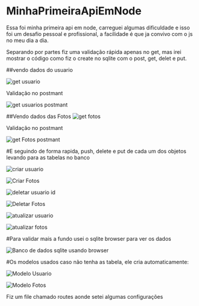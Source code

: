 # MinhaPrimeiraApiEmNode

Essa foi minha primeira api em node, carreguei algumas dificuldade e isso foi um desafio pessoal e profissional, a facilidade é que ja convivo com o js no meu dia a dia.

Separando por partes fiz uma validação rápida apenas no get, mas irei mostrar o código como fiz o create no sqlite com o post, get, delet e put.

##vendo dados do usuario 

![get usuario](https://user-images.githubusercontent.com/50595684/121610608-cf496e80-ca2c-11eb-8cb5-a3d5a24565c2.PNG)


Validação no postmant

![get usuarios postmant](https://user-images.githubusercontent.com/50595684/121610626-d5d7e600-ca2c-11eb-8697-64087911043b.PNG)


##Vendo dados das Fotos
![get fotos](https://user-images.githubusercontent.com/50595684/121610634-d96b6d00-ca2c-11eb-9918-359e6fad9f62.PNG)


Validação no postmant

![get Fotos postmant](https://user-images.githubusercontent.com/50595684/121610637-dd978a80-ca2c-11eb-8a79-cdfc4c97bc41.PNG)


#E seguindo de forma rapida, push, delete e put de cada um dos objetos levando para as tabelas no banco

![criar usuario](https://user-images.githubusercontent.com/50595684/121610670-eab47980-ca2c-11eb-83a8-f5834fe23744.PNG)

![Criar Fotos](https://user-images.githubusercontent.com/50595684/121610680-eee09700-ca2c-11eb-87ea-4992858de70a.PNG)

![deletar usuario id](https://user-images.githubusercontent.com/50595684/121610697-f43de180-ca2c-11eb-87df-19a440c78a76.PNG)

![Deletar Fotos](https://user-images.githubusercontent.com/50595684/121610705-f6a03b80-ca2c-11eb-8d70-b4ddc3e9380b.PNG)

![atualizar usuario](https://user-images.githubusercontent.com/50595684/121610720-0029a380-ca2d-11eb-8408-d99de037dd04.PNG)

![atualizar fotos](https://user-images.githubusercontent.com/50595684/121610728-03bd2a80-ca2d-11eb-8c38-df81e409ef64.PNG)



#Para validar mais a fundo usei o sqlite browser para ver os dados

![Banco de dados sqlite usando browser](https://user-images.githubusercontent.com/50595684/121610740-0ae43880-ca2d-11eb-958f-2988cfd28a75.PNG)



#Os modelos usados caso não tenha as tabela, ele cria automaticamente:


![Modelo Usuario](https://user-images.githubusercontent.com/50595684/121610747-10418300-ca2d-11eb-9462-efd47c1196e8.PNG)

![Modelo Fotos](https://user-images.githubusercontent.com/50595684/121610753-13d50a00-ca2d-11eb-85ca-b27aac3ef2e6.PNG)



Fiz um file chamado routes aonde setei algumas configurações


